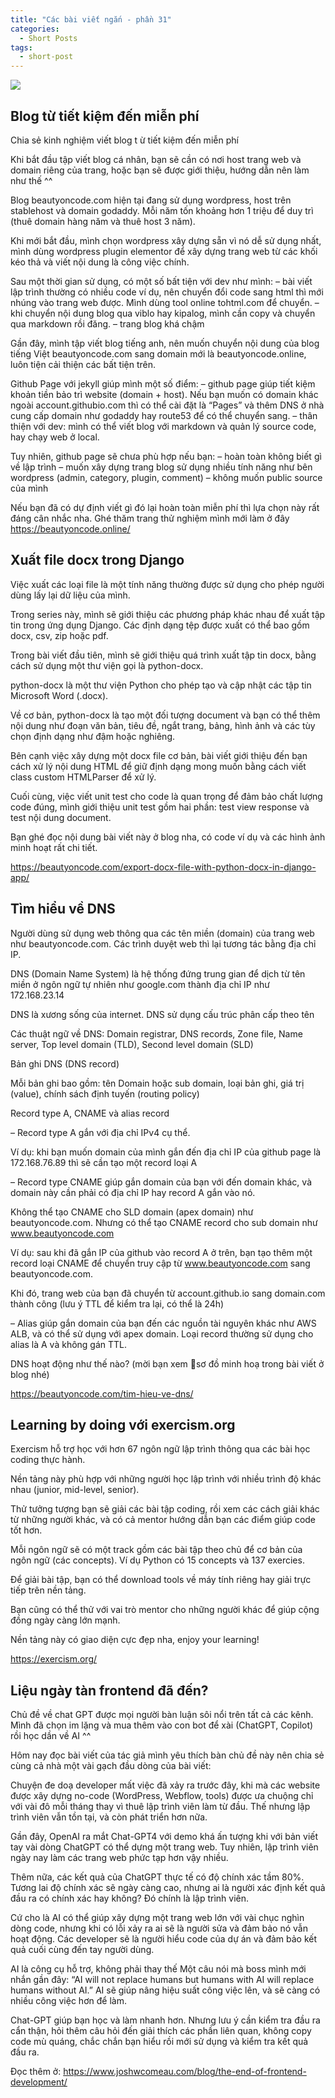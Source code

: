 ```yaml
---
title: "Các bài viết ngắn - phần 31"
categories:
  - Short Posts
tags:
  - short-post
---
```


![](assets/images/2023/04/2023-04-05-cac-bai-viet-ngan-phan-31-1.webp)

## Blog từ tiết kiệm đến miễn phí
Chia sẻ kinh nghiệm viết blog t
ừ tiết kiệm đến miễn phí

Khi bắt đầu tập viết blog cá nhân, bạn sẽ cần có nơi host trang web và domain riêng của trang, hoặc bạn sẽ được giới thiệu, hướng dẫn nên làm như thế ^^

Blog beautyoncode.com hiện tại đang sử dụng wordpress, host trên stablehost và domain godaddy. Mỗi năm tốn khoảng hơn 1 triệu để duy trì (thuê domain hàng năm và thuê host 3 năm).

Khi mới bắt đầu, mình chọn wordpress xây dựng sẵn vì nó dễ sử dụng nhất, mình dùng wordpress plugin elementor để xây dựng trang web từ các khối kéo thả và viết nội dung là công việc chính.

Sau một thời gian sử dụng, có một số bất tiện với dev như mình:
– bài viết lập trình thường có nhiều code ví dụ, nên chuyển đổi code sang html thì mới nhúng vào trang web được. Mình dùng tool online tohtml.com để chuyển.
– khi chuyển nội dung blog qua viblo hay kipalog, mình cần copy và chuyển qua markdown rồi đăng.
– trang blog khá chậm

Gần đây, mình tập viết blog tiếng anh, nên muốn chuyển nội dung của blog tiếng Việt beautyoncode.com sang domain mới là beautyoncode.online, luôn tiện cải thiện các bất tiện trên.

Github Page với jekyll giúp mình một số điểm:
– github page giúp tiết kiệm khoản tiền bảo trì website (domain + host). Nếu bạn muốn có domain khác ngoài account.githubio.com thì có thể cài đặt là “Pages” và thêm DNS ở nhà cung cấp domain như godaddy hay route53 để có thể chuyển sang.
– thân thiện với dev: mình có thể viết blog với markdown và quản lý source code, hay chạy web ở local.

Tuy nhiên, github page sẽ chưa phù hợp nếu bạn:
– hoàn toàn không biết gì về lập trình
– muốn xây dựng trang blog sử dụng nhiều tính năng như bên wordpress (admin, category, plugin, comment)
– không muốn public source của mình

Nếu bạn đã có dự định viết gì đó lại hoàn toàn miễn phí thì lựa chọn này rất đáng cân nhắc nha.
Ghé thăm trang thử nghiệm mình mới làm ở đây
https://beautyoncode.online/

## Xuất file docx trong Django
Việc xuất các loại file là một tính năng thường được sử dụng cho phép người dùng lấy lại dữ liệu của mình.

Trong series này, mình sẽ giới thiệu các phương pháp khác nhau để xuất tập tin trong ứng dụng Django. Các định dạng tệp được xuất có thể bao gồm docx, csv, zip hoặc pdf.

Trong bài viết đầu tiên, mình sẽ giới thiệu quá trình xuất tập tin docx, bằng cách sử dụng một thư viện gọi là python-docx.

python-docx là một thư viện Python cho phép tạo và cập nhật các tập tin Microsoft Word (.docx).

Về cơ bản, python-docx là tạo một đối tượng document và bạn có thể thêm nội dung như đoạn văn bản, tiêu đề, ngắt trang, bảng, hình ảnh và các tùy chọn định dạng như đậm hoặc nghiêng.

Bên cạnh việc xây dựng một docx file cơ bản, bài viết giới thiệu đến bạn cách xử lý nội dung HTML để giữ định dạng mong muốn bằng cách viết class custom HTMLParser để xử lý.

Cuối cùng, việc viết unit test cho code là quan trọng để đảm bảo chất lượng code đúng, mình giới thiệu unit test gồm hai phần: test view response và test nội dung document.

Bạn ghé đọc nội dung bài viết này ở blog nha, có code ví dụ và các hình ảnh minh hoạt rất chi tiết.

https://beautyoncode.com/export-docx-file-with-python-docx-in-django-app/

## Tìm hiểu về DNS
Người dùng sử dụng web thông qua các tên miền (domain) của trang web như beautyoncode.com. Các trình duyệt web thì lại tương tác bằng địa chỉ IP.

DNS (Domain Name System) là hệ thống đứng trung gian để dịch từ tên miền ở ngôn ngữ tự nhiên như google.com thành địa chỉ IP như 172.168.23.14

DNS là xương sống của internet. DNS sử dụng cấu trúc phân cấp theo tên

Các thuật ngữ về DNS: Domain registrar, DNS records, Zone file, Name server, Top level domain (TLD), Second level domain (SLD)

Bản ghi DNS (DNS record)

Mỗi bản ghi bao gồm: tên Domain hoặc sub domain, loại bản ghi, giá trị (value), chính sách định tuyến (routing policy)

Record type A, CNAME và alias record

– Record type A gắn với địa chỉ IPv4 cụ thể.

Ví dụ: khi bạn muốn domain của mình gắn đến địa chỉ IP của github page là 172.168.76.89 thì sẽ cần tạo một record loại A

– Record type CNAME giúp gắn domain của bạn với đến domain khác, và domain này cần phải có địa chỉ IP hay record A gắn vào nó.

  Không thể tạo CNAME cho SLD domain (apex domain) như beautyoncode.com. Nhưng có thể tạo CNAME record cho sub domain như www.beautyoncode.com

Ví dụ: sau khi đã gắn IP của github vào record A ở trên, bạn tạo thêm một record loại CNAME để chuyển truy cập từ www.beautyoncode.com sang beautyoncode.com.

Khi đó, trang web của bạn đã chuyển từ account.github.io sang domain.com thành công (lưu ý TTL để kiểm tra lại, có thể là 24h)

– Alias giúp gắn domain của bạn đến các nguồn tài nguyên khác như AWS ALB, và có thể sử dụng với apex domain. Loại record thường sử dụng cho alias là A và không gán TTL.

DNS hoạt động như thế nào? (mời bạn xem sơ đồ minh hoạ trong bài viết ở blog nhé)

https://beautyoncode.com/tim-hieu-ve-dns/

## Learning by doing với exercism.org
Exercism hỗ trợ học với hơn 67 ngôn ngữ lập trình thông qua các bài học coding thực hành.

Nền tảng này phù hợp với những người học lập trình với nhiều trình độ khác nhau (junior, mid-level, senior).

Thử tưởng tượng bạn sẽ giải các bài tập coding, rồi xem các cách giải khác từ những người khác, và có cả mentor hướng dẫn bạn các điểm giúp code tốt hơn.

Mỗi ngôn ngữ sẽ có một track gồm các bài tập theo chủ để cơ bản của ngôn ngữ (các concepts). Ví dụ Python có 15 concepts và 137 exercies.

Để giải bài tập, bạn có thể download tools về máy tính riêng hay giải trực tiếp trên nền tảng.

Bạn cũng có thể thử với vai trò mentor cho những người khác để giúp cộng đồng ngày càng lớn mạnh.

Nền tảng này có giao diện cực đẹp nha, enjoy your learning!

https://exercism.org/

## Liệu ngày tàn frontend đã đến?
Chủ đề về chat GPT được mọi người bàn luận sôi nổi trên tất cả các kênh. Mình đã chọn im lặng và mua thêm vào con bot để xài (ChatGPT, Copilot) rồi học dần về AI ^^

Hôm nay đọc bài viết của tác giả mình yêu thích bàn chủ đề này nên chia sẻ cùng cả nhà một vài gạch đầu dòng của bài viết:

Chuyện đe doạ developer mất việc đã xảy ra trước đây, khi mà các website được xây dựng no-code (WordPress, Webflow, tools) được ưa chuộng chỉ với vài đô mỗi tháng thay vì thuê lập trình viên làm từ đầu.
Thế nhưng lập trình viên vẫn tồn tại, và còn phát triển hơn nữa.

Gần đây, OpenAI ra mắt Chat-GPT4 với demo khá ấn tượng khi với bản viết tay vài dòng ChatGPT có thể dựng một trang web.
Tuy nhiên, lập trình viên ngày nay làm các trang web phức tạp hơn vậy nhiều.

Thêm nữa, các kết quả của ChatGPT thực tế có độ chính xác tầm 80%. Tương lai độ chính xác sẽ ngày càng cao, nhưng ai là người xác định kết quả đầu ra có chính xác hay không? Đó chính là lập trình viên.

Cứ cho là AI có thể giúp xây dựng một trang web lớn với vài chục nghìn dòng code, nhưng khi có lỗi xảy ra ai sẽ là người sửa và đảm bảo nó vẫn hoạt động. Các developer sẽ là người hiểu code của dự án và đảm bảo kết quả cuối cùng đến tay người dùng.

AI là công cụ hỗ trợ, không phải thay thế
Một câu nói mà boss mình mới nhắn gần đây:
“AI will not replace humans but humans with AI will replace humans without AI.”
AI sẽ giúp nâng hiệu suất công việc lên, và sẽ càng có nhiều công việc hơn để làm.

Chat-GPT giúp bạn học và làm nhanh hơn. Nhưng lưu ý cần kiểm tra đầu ra cẩn thận, hỏi thêm câu hỏi đến giải thích các phần liên quan, không copy code mù quáng, chắc chắn bạn hiểu rồi mới sử dụng và kiểm tra kết quả đầu ra.

Đọc thêm ở: https://www.joshwcomeau.com/blog/the-end-of-frontend-development/